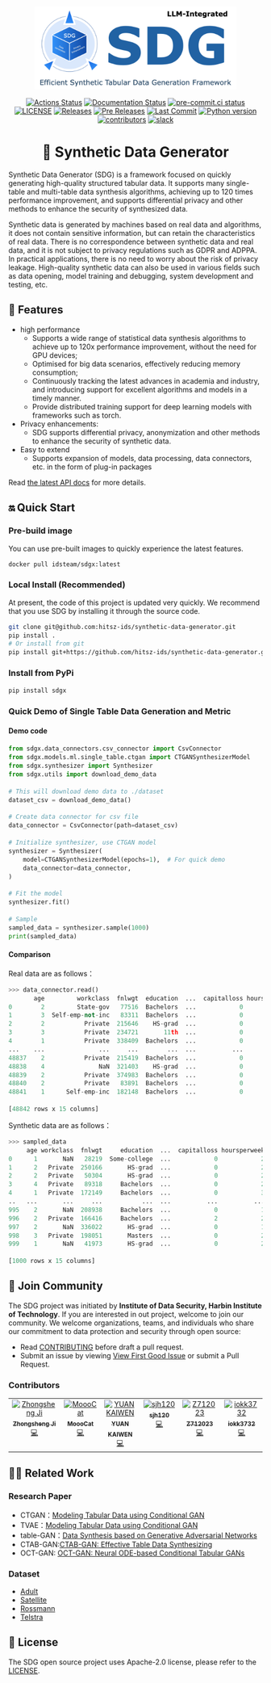 <div align="center">
  <img src="assets/sdg_logo.png" width="400" >
</div>
<div align="center">
<p align="center">

<p align="center">
<a href="https://github.com/hitsz-ids/synthetic-data-generator/actions"><img alt="Actions Status" src="https://github.com/hitsz-ids/synthetic-data-generator/actions/workflows/python-package.yml/badge.svg"></a>
<a href='https://synthetic-data-generator.readthedocs.io/en/latest/?badge=latest'><img src='https://readthedocs.org/projects/synthetic-data-generator/badge/?version=latest' alt='Documentation Status' /></a>
<a href="https://results.pre-commit.ci/latest/github/hitsz-ids/synthetic-data-generator/main"><img alt="pre-commit.ci status" src="https://results.pre-commit.ci/badge/github/hitsz-ids/synthetic-data-generator/main.svg"></a>
<a href="https://github.com/hitsz-ids/synthetic-data-generator/blob/main/LICENSE"><img alt="LICENSE" src="https://img.shields.io/github/license/hitsz-ids/synthetic-data-generator"></a>
<a href="https://github.com/hitsz-ids/synthetic-data-generator/releases/"><img alt="Releases" src="https://img.shields.io/github/v/release/hitsz-ids/synthetic-data-generator"></a>
<a href="https://github.com/hitsz-ids/synthetic-data-generator/releases/"><img alt="Pre Releases" src="https://img.shields.io/github/v/release/hitsz-ids/synthetic-data-generator?include_prereleases&label=pre-release&logo=github"></a>
<a href="https://github.com/hitsz-ids/synthetic-data-generator"><img alt="Last Commit" src="https://img.shields.io/github/last-commit/hitsz-ids/synthetic-data-generator"></a>
<a href="https://github.com/hitsz-ids/synthetic-data-generator"><img alt="Python version" src="https://img.shields.io/pypi/pyversions/sdgx"></a>
<a href="https://github.com/hitsz-ids/synthetic-data-generator/contributors"><img alt="contributors" src="https://img.shields.io/github/all-contributors/hitsz-ids/synthetic-data-generator?color=ee8449&style=flat-square"></a>
<a href="https://join.slack.com/t/hitsz-ids/shared_invite/zt-2395mt6x2-dwf0j_423QkAgGvlNA5E1g"><img alt="slack" src="https://img.shields.io/badge/slack-join%20chat-ff69b4.svg?style=flat-square"></a>
</p>

# 🚀 Synthetic Data Generator

</p>
</div>

Synthetic Data Generator (SDG) is a framework focused on quickly generating high-quality structured tabular data. It supports many single-table and multi-table data synthesis algorithms, achieving up to 120 times performance improvement, and supports differential privacy and other methods to enhance the security of synthesized data.

Synthetic data is generated by machines based on real data and algorithms, it does not contain sensitive information, but can retain the characteristics of real data.
There is no correspondence between synthetic data and real data, and it is not subject to privacy regulations such as GDPR and ADPPA.
In practical applications, there is no need to worry about the risk of privacy leakage.
High-quality synthetic data can also be used in various fields such as data opening, model training and debugging, system development and testing, etc.

## 🎉 Features

- high performance
  - Supports a wide range of statistical data synthesis algorithms to achieve up to 120x performance improvement, without the need for GPU devices;
  - Optimised for big data scenarios, effectively reducing memory consumption;
  - Continuously tracking the latest advances in academia and industry, and introducing support for excellent algorithms and models in a timely manner.
  - Provide distributed training support for deep learning models with frameworks such as torch.
- Privacy enhancements:
  - SDG supports differential privacy, anonymization and other methods to enhance the security of synthetic data.
- Easy to extend
  - Supports expansion of models, data processing, data connectors, etc. in the form of plug-in packages

Read [the latest API docs](https://synthetic-data-generator.readthedocs.io/en/latest/) for more details.

## 🔛 Quick Start

### Pre-build image

You can use pre-built images to quickly experience the latest features.

```bash
docker pull idsteam/sdgx:latest
```

### Local Install (Recommended)

At present, the code of this project is updated very quickly. We recommend that you use SDG by installing it through the source code.

```bash
git clone git@github.com:hitsz-ids/synthetic-data-generator.git
pip install .
# Or install from git
pip install git+https://github.com/hitsz-ids/synthetic-data-generator.git
```

### Install from PyPi

```bash
pip install sdgx
```

### Quick Demo of Single Table Data Generation and Metric

#### Demo code

```python
from sdgx.data_connectors.csv_connector import CsvConnector
from sdgx.models.ml.single_table.ctgan import CTGANSynthesizerModel
from sdgx.synthesizer import Synthesizer
from sdgx.utils import download_demo_data

# This will download demo data to ./dataset
dataset_csv = download_demo_data()

# Create data connector for csv file
data_connector = CsvConnector(path=dataset_csv)

# Initialize synthesizer, use CTGAN model
synthesizer = Synthesizer(
    model=CTGANSynthesizerModel(epochs=1),  # For quick demo
    data_connector=data_connector,
)

# Fit the model
synthesizer.fit()

# Sample
sampled_data = synthesizer.sample(1000)
print(sampled_data)
```

#### Comparison

Real data are as follows：

```python
>>> data_connector.read()
       age         workclass  fnlwgt  education  ...  capitalloss hoursperweek native-country  class
0        2         State-gov   77516  Bachelors  ...            0            2  United-States  <=50K
1        3  Self-emp-not-inc   83311  Bachelors  ...            0            0  United-States  <=50K
2        2           Private  215646    HS-grad  ...            0            2  United-States  <=50K
3        3           Private  234721       11th  ...            0            2  United-States  <=50K
4        1           Private  338409  Bachelors  ...            0            2           Cuba  <=50K
...    ...               ...     ...        ...  ...          ...          ...            ...    ...
48837    2           Private  215419  Bachelors  ...            0            2  United-States  <=50K
48838    4               NaN  321403    HS-grad  ...            0            2  United-States  <=50K
48839    2           Private  374983  Bachelors  ...            0            3  United-States  <=50K
48840    2           Private   83891  Bachelors  ...            0            2  United-States  <=50K
48841    1      Self-emp-inc  182148  Bachelors  ...            0            3  United-States   >50K

[48842 rows x 15 columns]

```

Synthetic data are as follows：

```python
>>> sampled_data
     age workclass  fnlwgt     education  ...  capitalloss hoursperweek native-country  class
0      1       NaN   28219  Some-college  ...            0            2    Puerto-Rico  <=50K
1      2   Private  250166       HS-grad  ...            0            2  United-States   >50K
2      2   Private   50304       HS-grad  ...            0            2  United-States  <=50K
3      4   Private   89318     Bachelors  ...            0            2    Puerto-Rico   >50K
4      1   Private  172149     Bachelors  ...            0            3  United-States  <=50K
..   ...       ...     ...           ...  ...          ...          ...            ...    ...
995    2       NaN  208938     Bachelors  ...            0            1  United-States  <=50K
996    2   Private  166416     Bachelors  ...            2            2  United-States  <=50K
997    2       NaN  336022       HS-grad  ...            0            1  United-States  <=50K
998    3   Private  198051       Masters  ...            0            2  United-States   >50K
999    1       NaN   41973       HS-grad  ...            0            2  United-States  <=50K

[1000 rows x 15 columns]
```

## 🤝 Join Community

The SDG project was initiated by **Institute of Data Security, Harbin Institute of Technology**. If you are interested in out project, welcome to join our community. We welcome organizations, teams, and individuals who share our commitment to data protection and security through open source:

- Read [CONTRIBUTING](./CONTRIBUTING.md) before draft a pull request.
- Submit an issue by viewing [View First Good Issue](https://github.com/hitsz-ids/synthetic-data-generator/issues/new) or submit a Pull Request.

### Contributors

<!-- ALL-CONTRIBUTORS-LIST:START - Do not remove or modify this section -->

<!-- prettier-ignore-start -->

<!-- markdownlint-disable -->

<table>
  <tbody>
    <tr>
      <td align="center" valign="top" width="14.28%"><a href="https://wh1isper.github.io/"><img src="https://avatars.githubusercontent.com/u/43375501?v=4?s=100" width="100px;" alt="Zhongsheng Ji"/><br /><sub><b>Zhongsheng Ji</b></sub></a><br /><a href="#code-Wh1isper" title="Code">💻</a></td>
      <td align="center" valign="top" width="14.28%"><a href="https://github.com/MooooCat"><img src="https://avatars.githubusercontent.com/u/141886018?v=4?s=100" width="100px;" alt="MoooCat"/><br /><sub><b>MoooCat</b></sub></a><br /><a href="#code-MooooCat" title="Code">💻</a></td>
      <td align="center" valign="top" width="14.28%"><a href="https://github.com/joeyscave"><img src="https://avatars.githubusercontent.com/u/72662648?v=4?s=100" width="100px;" alt="YUAN KAIWEN"/><br /><sub><b>YUAN KAIWEN</b></sub></a><br /><a href="#code-joeyscave" title="Code">💻</a></td>
      <td align="center" valign="top" width="14.28%"><a href="https://github.com/sjh120"><img src="https://avatars.githubusercontent.com/u/86507761?v=4?s=100" width="100px;" alt="sjh120"/><br /><sub><b>sjh120</b></sub></a><br /><a href="#code-sjh120" title="Code">💻</a></td>
      <td align="center" valign="top" width="14.28%"><a href="https://github.com/Z712023"><img src="https://avatars.githubusercontent.com/u/132286135?v=4?s=100" width="100px;" alt="Z712023"/><br /><sub><b>Z712023</b></sub></a><br /><a href="#code-Z712023" title="Code">💻</a></td>
      <td align="center" valign="top" width="14.28%"><a href="https://github.com/iokk3732"><img src="https://avatars.githubusercontent.com/u/141700052?v=4?s=100" width="100px;" alt="iokk3732"/><br /><sub><b>iokk3732</b></sub></a><br /><a href="#code-iokk3732" title="Code">💻</a></td>
    </tr>
  </tbody>
</table>

<!-- markdownlint-restore -->

<!-- prettier-ignore-end -->

<!-- ALL-CONTRIBUTORS-LIST:END -->

## 👩‍🎓 Related Work

### Research Paper

- CTGAN：[Modeling Tabular Data using Conditional GAN](https://proceedings.neurips.cc/paper/2019/hash/254ed7d2de3b23ab10936522dd547b78-Abstract.html)
- TVAE：[Modeling Tabular Data using Conditional GAN](https://proceedings.neurips.cc/paper/2019/hash/254ed7d2de3b23ab10936522dd547b78-Abstract.html)
- table-GAN：[Data Synthesis based on Generative Adversarial Networks](https://arxiv.org/pdf/1806.03384.pdf)
- CTAB-GAN:[CTAB-GAN: Effective Table Data Synthesizing](https://proceedings.mlr.press/v157/zhao21a/zhao21a.pdf)
- OCT-GAN: [OCT-GAN: Neural ODE-based Conditional Tabular GANs](https://arxiv.org/pdf/2105.14969.pdf)

### Dataset

- [Adult](http://archive.ics.uci.edu/ml/datasets/adult)
- [Satellite](http://archive.ics.uci.edu/dataset/146/statlog+landsat+satellite)
- [Rossmann](https://www.kaggle.com/competitions/rossmann-store-sales/data)
- [Telstra](https://www.kaggle.com/competitions/telstra-recruiting-network/data)

## 📄 License

The SDG open source project uses Apache-2.0 license, please refer to the [LICENSE](https://github.com/hitsz-ids/synthetic-data-generator/blob/main/LICENSE).
